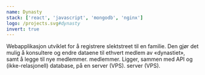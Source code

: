 ```yaml
---
name: Dynasty
stack: ['react', 'javascript', 'mongodb', 'nginx']
logo: /projects.svg#dynasty
invert: true
---
```


Webapplikasjon utviklet for å registrere slektstreet til en familie. Den gjør det
mulig å konsultere og endre dataene til ethvert medlem av «dynastiet», samt å legge
til nye medlemmer. medlemmer. Ligger, sammen med API og (ikke-relasjonell) database,
på en server (VPS). server (VPS).

